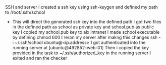 SSH and server
I created a ssh key using ssh-keygen and defined my path to /root/.ssh/school
- This will direct the generated ssh key into the defined path
I got two files in the defined path as school as private key and school.pub as public key
I copied my school.pub key to alx intranet
I made school executable by defining chmod 600
I reran my server after makng this changes
ssh -i ~/.ssh/school ubuntu@<ip.address>
I got authenticated into the running server at [ubuntu@492852-web-01]
Then i copied the key provided in the task to ~/.ssh/authorized_key in the running server
I exited and ran the checker
